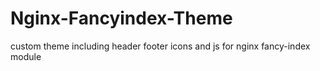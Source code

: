 # Nginx-Fancyindex-Theme
custom theme including header footer icons and js for nginx fancy-index module

